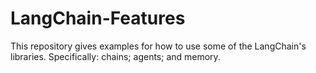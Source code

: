 # LangChain-Features

This repository gives examples for how to use some of the LangChain's libraries. 
Specifically: chains; agents; and memory.
